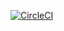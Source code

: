[![CircleCI](https://dl.circleci.com/status-badge/img/gh/thobass/spring5-webflux-rest/tree/main.svg?style=svg)](https://dl.circleci.com/status-badge/redirect/gh/thobass/spring5-webflux-rest/tree/main)